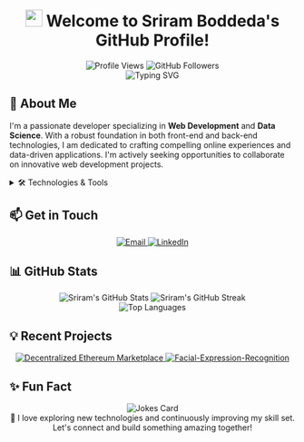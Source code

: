 <h1 align="center">
  <img src="https://media.giphy.com/media/hvRJCLFzcasrR4ia7z/giphy.gif" width="30px"/>
  Welcome to Sriram Boddeda's GitHub Profile!
</h1>

<div align="center">
  <img src="https://komarev.com/ghpvc/?username=sriram-boddeda&style=for-the-badge&color=blue" alt="Profile Views" />
  <img src="https://img.shields.io/github/followers/sriram-boddeda?logo=github&style=for-the-badge&color=blue" alt="GitHub Followers" />
</div>

<div align="center">
  <img src="https://readme-typing-svg.herokuapp.com?font=Fira+Code&pause=1000&color=2E97F7&center=true&vCenter=true&width=435&lines=Full+Stack+Developer;Data+Science+Enthusiast;Always+Learning+New+Things" alt="Typing SVG" />
</div>

## 🚀 About Me

I'm a passionate developer specializing in **Web Development** and **Data Science**. With a robust foundation in both front-end and back-end technologies, I am dedicated to crafting compelling online experiences and data-driven applications. I'm actively seeking opportunities to collaborate on innovative web development projects.

<details>
<summary>🛠️ Technologies & Tools</summary>

### Languages
![C](https://img.shields.io/badge/C-A8B9CC?style=for-the-badge&logo=c&logoColor=white)
![C++](https://img.shields.io/badge/C++-00599C?style=for-the-badge&logo=c%2B%2B&logoColor=white)
![Java](https://img.shields.io/badge/Java-007396?style=for-the-badge&logo=java&logoColor=white)
![Python](https://img.shields.io/badge/Python-3776AB?style=for-the-badge&logo=python&logoColor=white)
![C#](https://img.shields.io/badge/C%23-239120?style=for-the-badge&logo=c-sharp&logoColor=white)
![HTML](https://img.shields.io/badge/HTML-E34F26?style=for-the-badge&logo=html5&logoColor=white)
![CSS](https://img.shields.io/badge/CSS-1572B6?style=for-the-badge&logo=css3&logoColor=white)
![Javascript](https://img.shields.io/badge/Javascript-F7DF1E?style=for-the-badge&logo=javascript&logoColor=black)
![Typescript](https://img.shields.io/badge/Typescript-007ACC?style=for-the-badge&logo=typescript&logoColor=white)
![SQL](https://img.shields.io/badge/SQL-4479A1?style=for-the-badge&logo=mysql&logoColor=white)
![JSON](https://img.shields.io/badge/JSON-000000?style=for-the-badge&logo=json&logoColor=white)

### Front-End
![React](https://img.shields.io/badge/React-61DAFB?style=for-the-badge&logo=react&logoColor=black)
![Next.js](https://img.shields.io/badge/Next.js-000000?style=for-the-badge&logo=next.js&logoColor=white)

### Back-End
![.NET](https://img.shields.io/badge/.NET-512BD4?style=for-the-badge&logo=dotnet&logoColor=white)
![ASP.NET](https://img.shields.io/badge/ASP.NET-512BD4?style=for-the-badge&logo=asp.net&logoColor=white)
![Node.js](https://img.shields.io/badge/Node.js-339933?style=for-the-badge&logo=node.js&logoColor=white)
![Strapi](https://img.shields.io/badge/Strapi-2F2E8B?style=for-the-badge&logo=strapi&logoColor=white)

### Databases
![MySQL](https://img.shields.io/badge/MySQL-4479A1?style=for-the-badge&logo=mysql&logoColor=white)
![Oracle SQL](https://img.shields.io/badge/Oracle_SQL-F80000?style=for-the-badge&logo=oracle&logoColor=white)
![MongoDB](https://img.shields.io/badge/MongoDB-47A248?style=for-the-badge&logo=mongodb&logoColor=white)
![SQLite](https://img.shields.io/badge/SQLite-003B57?style=for-the-badge&logo=sqlite&logoColor=white)

### Development Tools
![VS Code](https://img.shields.io/badge/VS%20Code-007ACC?style=for-the-badge&logo=visual-studio-code&logoColor=white)
![Visual Studio](https://img.shields.io/badge/Visual%20Studio-5C2D91?style=for-the-badge&logo=visual-studio&logoColor=white)
![Docker](https://img.shields.io/badge/Docker-2496ED?style=for-the-badge&logo=docker&logoColor=white)

### Messaging Protocols
![NATS](https://img.shields.io/badge/NATS-3A579A?style=for-the-badge&logo=nats&logoColor=white)

### Other Tools
![WPF](https://img.shields.io/badge/WPF-512BD4?style=for-the-badge&logo=windows&logoColor=white)
![Selenium](https://img.shields.io/badge/Selenium-43B02A?style=for-the-badge&logo=selenium&logoColor=white)

</details>

## 📫 Get in Touch

<div align="center">
  <a href="mailto:sriram.b29@outlook.com">
    <img src="https://img.shields.io/badge/Outlook-0078D4?style=for-the-badge&logo=microsoft-outlook&logoColor=white" alt="Email" />
  </a>
  <a href="https://www.linkedin.com/in/sriram-boddeda">
    <img src="https://img.shields.io/badge/LinkedIn-0A66C2?style=for-the-badge&logo=linkedin&logoColor=white" alt="LinkedIn" />
  </a>
</div>

## 📊 GitHub Stats

<div align="center">
  <img src="https://github-readme-stats.vercel.app/api?username=sriram-boddeda&show_icons=true&theme=radical" alt="Sriram's GitHub Stats" />
  <img src="https://github-readme-streak-stats.herokuapp.com/?user=sriram-boddeda&theme=radical" alt="Sriram's GitHub Streak" />
</div>

<div align="center">
  <img src="https://github-readme-stats.vercel.app/api/top-langs/?username=sriram-boddeda&layout=compact&theme=radical" alt="Top Languages" />
</div>

## 💡 Recent Projects

<div align="center">
  <a href="https://github.com/sriram-boddeda/decentralized-ethereum-marketplace">
    <img src="https://github-readme-stats.vercel.app/api/pin/?username=sriram-boddeda&repo=decentralized-ethereum-marketplace&theme=radical" alt="Decentralized Ethereum Marketplace" />
  </a>
  <a href="https://github.com/sriram-boddeda/Facial-Expression-Recognition">
    <img src="https://github-readme-stats.vercel.app/api/pin/?username=sriram-boddeda&repo=Facial-Expression-Recognition&theme=radical" alt="Facial-Expression-Recognition" />
  </a>
</div>

## ✨ Fun Fact

<div align="center">
  <img src="https://readme-jokes.vercel.app/api" alt="Jokes Card" />
</div>

<div align="center">
  🌟 I love exploring new technologies and continuously improving my skill set. Let's connect and build something amazing together!
</div>
